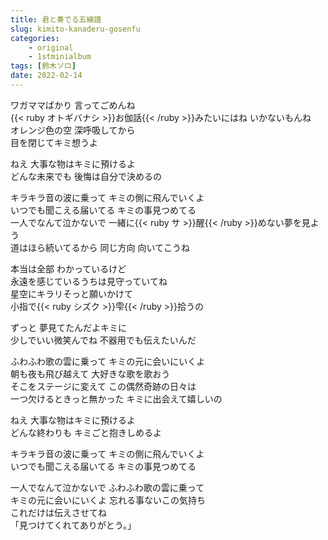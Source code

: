 ```yaml
---
title: 君と奏でる五線譜
slug: kimito-kanaderu-gosenfu
categories:
    - original
    - 1stminialbum
tags: [鈴木ソロ]
date: 2022-02-14
---
```


ワガママばかり 言ってごめんね  
{{< ruby オトギバナシ >}}お伽話{{< /ruby >}}みたいにはね いかないもんね  
オレンジ色の空 深呼吸してから  
目を閉じてキミ想うよ  

ねえ 大事な物はキミに預けるよ  
どんな未来でも 後悔は自分で決めるの  

キラキラ音の波に乗って キミの側に飛んでいくよ  
いつでも聞こえる届いてる キミの事見つめてる  
一人でなんて泣かないで 一緒に{{< ruby サ >}}醒{{< /ruby >}}めない夢を見よう  
道はほら続いてるから 同じ方向 向いてこうね  

本当は全部 わかっているけど  
永遠を感じているうちは見守っていてね  
星空にキラリそっと願いかけて  
小指で{{< ruby シズク >}}雫{{< /ruby >}}拾うの  

ずっと 夢見てたんだよキミに  
少しでいい微笑んでね 不器用でも伝えたいんだ  

ふわふわ歌の雲に乗って キミの元に会いにいくよ  
朝も夜も飛び越えて 大好きな歌を歌おう  
そこをステージに変えて この偶然奇跡の日々は  
一つ欠けるときっと無かった キミに出会えて嬉しいの  

ねえ 大事な物はキミに預けるよ  
どんな終わりも キミごと抱きしめるよ  

キラキラ音の波に乗って キミの側に飛んでいくよ  
いつでも聞こえる届いてる キミの事見つめてる  

一人でなんて泣かないで ふわふわ歌の雲に乗って  
キミの元に会いにいくよ 忘れる事ないこの気持ち  
これだけは伝えさせてね  
「見つけてくれてありがとう。」  